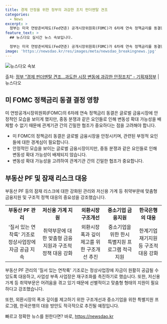 ```yaml
---
title: 경제 안정을 위한 정부의 과감한 조치 펀더멘탈 견조
categories:
  - News
excerpt: >
  정부는 미국 연방준비제도(Fed연준) 공개시장위원회(FOMC)가 6차례 연속 정책금리를 동결한 것에 대해 금…
feature_text: >
  ## 뉴스다오 실시간 뉴스 속보입니다.

  정부는 미국 연방준비제도(Fed연준) 공개시장위원회(FOMC)가 6차례 연속 정책금리를 동결한 것에 대해 금…
image: 'https://newsdao.kr/res/images/meta/newsdao_breakingnews.jpg'
---
```


![뉴스다오 속보](https://newsdao.kr/res/images/meta/newsdao_breakingnews.jpg)

<p>출처: <a href="https://newsdao.kr/3720" rel="dofollow">정부 “경제 펀더멘탈 견조…과도한 시장 변동에 과감한 안정조치” - 기획재정부</a> | 뉴스다오</p>

<h2 data-ke-size="size26">미 FOMC 정책금리 동결 결정 영향</h2>
<p data-ke-size="size16">미 연방공개시장위원회(FOMC)의 6차례 연속 정책금리 동결은 글로벌 금융시장에 안정적인 모습을 보이게 했지만, 중동 분쟁과 같은 요인들로 인해 변동성 확대 가능성을 배제할 수 없기 때문에 관계기관 간의 긴밀한 협조가 중요하다는 점을 고려해야 합니다.</p>
<ul>
    <li>미 FOMC의 정책금리 동결은 글로벌 금융시장을 안정시키며, 관련된 부정적 요인들에 대한 경계심이 필요합니다. </li>
    <li>안정적인 모습을 보이는 글로벌 금융시장이지만, 중동 분쟁과 같은 요인들로 인해 변동성 확대 가능성이 배제되지 않습니다.</li>
    <li>변동성 확대 가능성을 고려하여 관계기관 간의 긴밀한 협조가 중요합니다.</li>
</ul>
<h2 data-ke-size="size26">부동산 PF 및 잠재 리스크 대응</h2>
<p data-ke-size="size16">부동산 PF 등의 잠재 리스크에 대한 강화된 관리와 저신용 가계 등 취약부문에 맞춤형 금융지원 및 구조적 정책 대응의 중요성을 강조했습니다.</p>
<table>
    <colgroup><col width="166">
    <col width="194">
    <col width="140">
    <col width="151">
    <col width="132">
    </colgroup><tbody>
        <tr>
            <td style="text-align: center; height: 17px;"><b>부동산 PF 관리</b></td>
            <td style="text-align: center; height: 17px;"><b>저신용 가계 지원</b></td>
            <td style="text-align: center; height: 17px;"><b>외환시장 구조개선</b></td>
            <td style="text-align: center; height: 17px;"><b>중소기업 금융지원</b></td>
            <td style="text-align: center; height: 17px;"><b>한국은행의 대응</b></td>
        </tr>
        <tr>
            <td style="text-align: center; height: 17px;">'질서 있는 연착륙' 기조로 정상사업장에 자금 공급 지속</td>
            <td style="text-align: center; height: 17px;">취약부문에 대한 맞춤형 금융지원과 구조적 정책 대응 강화</td>
            <td style="text-align: center; height: 17px;">외환시장 폭과 깊이 제고를 위한 구조개선 추진</td>
            <td style="text-align: center; height: 17px;">중소기업을 위한 한시 특별지원 프로그램 적극 지원</td>
            <td style="text-align: center; height: 17px;">한계기업 재기지원 등 구조적 대응 강화</td>
        </tr>
    </tbody>
</table>
<p data-ke-size="size16">부동산 PF 관리의 '질서 있는 연착륙' 기조로는 정상사업장에 자금이 원활히 공급될 수 있도록 대응하고, 사업성 부족 사업장은 재구조화를 촉진하기로 했습니다. 또한, 저신용 가계 등 취약부문은 어려움을 겪고 있기 때문에 선별적이고 맞춤형 형태의 지원이 필요하다고 강조했습니다.</p>
<p data-ke-size="size16">또한, 외환시장의 폭과 깊이를 제고하기 위한 구조개선과 중소기업을 위한 특별지원 프로그램, 한국은행의 대응 방안도 적극적으로 추진될 예정입니다.</p> 

빠르고 정확한 뉴스를 원한다면? 바로, <a href="https://newsdao.kr" rel="dofollow">https://newsdao.kr</a>


